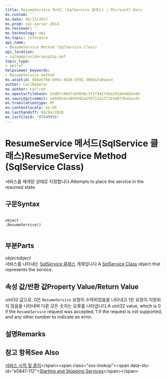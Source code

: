 ```yaml
---
title: ResumeService 메서드 (SqlService 클래스) | Microsoft Docs
ms.custom: ''
ms.date: 06/13/2017
ms.prod: sql-server-2014
ms.reviewer: ''
ms.technology: wmi
ms.topic: reference
api_name:
- ResumeService Method (SqlService Class)
api_location:
- sqlmgmproviderxpsp2up.mof
topic_type:
- apiref
helpviewer_keywords:
- ResumeService method
ms.assetid: 0b0a5f08-b95e-4626-bf81-309da7a0aacd
author: CarlRabeler
ms.author: carlrab
ms.openlocfilehash: 53d07c8697c6303bc371f442745e2d1864682e40
ms.sourcegitcommit: ad4d92dce894592a259721a1571b1d8736abacdb
ms.translationtype: MT
ms.contentlocale: ko-KR
ms.lasthandoff: 08/04/2020
ms.locfileid: "87649956"
---
```

# <a name="resumeservice-method-sqlservice-class"></a><span data-ttu-id="e0841-102">ResumeService 메서드(SqlService 클래스)</span><span class="sxs-lookup"><span data-stu-id="e0841-102">ResumeService Method (SqlService Class)</span></span>
  <span data-ttu-id="e0841-103">서비스를 재개된 상태로 지정합니다.</span><span class="sxs-lookup"><span data-stu-id="e0841-103">Attempts to place the service in the resumed state.</span></span>  
  
## <a name="syntax"></a><span data-ttu-id="e0841-104">구문</span><span class="sxs-lookup"><span data-stu-id="e0841-104">Syntax</span></span>  
  
```  
  
object  
.ResumeService()  
  
```  
  
## <a name="parts"></a><span data-ttu-id="e0841-105">부분</span><span class="sxs-lookup"><span data-stu-id="e0841-105">Parts</span></span>  
 <span data-ttu-id="e0841-106">*object*</span><span class="sxs-lookup"><span data-stu-id="e0841-106">*object*</span></span>  
 <span data-ttu-id="e0841-107">서비스를 나타내는 [SqlService 클래스](sqlservice-class.md) 개체입니다.</span><span class="sxs-lookup"><span data-stu-id="e0841-107">A [SqlService Class](sqlservice-class.md) object that represents the service.</span></span>  
  
## <a name="property-valuereturn-value"></a><span data-ttu-id="e0841-108">속성 값/반환 값</span><span class="sxs-lookup"><span data-stu-id="e0841-108">Property Value/Return Value</span></span>  
 <span data-ttu-id="e0841-109">uint32 값으로, 0은 `ResumeService` 요청이 수락되었음을 나타내고 1은 요청이 지원되지 않음을 나타내며 다른 모든 숫자는 오류를 나타냅니다.</span><span class="sxs-lookup"><span data-stu-id="e0841-109">A uint32 value, which is 0 if the `ResumeService` request was accepted, 1 if the request is not supported, and any other number to indicate an error.</span></span>  
  
## <a name="remarks"></a><span data-ttu-id="e0841-110">설명</span><span class="sxs-lookup"><span data-stu-id="e0841-110">Remarks</span></span>  
  
## <a name="see-also"></a><span data-ttu-id="e0841-111">참고 항목</span><span class="sxs-lookup"><span data-stu-id="e0841-111">See Also</span></span>  
 <span data-ttu-id="e0841-112">[서비스 시작 및 중지](https://technet.microsoft.com/library/ms174886\(v=sql.105\).aspx)</span><span class="sxs-lookup"><span data-stu-id="e0841-112">[Starting and Stopping Services](https://technet.microsoft.com/library/ms174886\(v=sql.105\).aspx)</span></span>  
  
  
